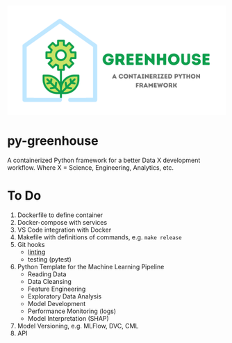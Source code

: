 ![](/images/py-greenhouse_github_card.png)

# py-greenhouse
A containerized Python framework for a better Data X development workflow. Where X = Science, Engineering, Analytics, etc.

# To Do

1. Dockerfile to define container
2. Docker-compose with services
3. VS Code integration with Docker
4. Makefile with definitions of commands, e.g. `make release`
5. Git hooks
    * [linting](https://medium.com/staqu-dev-logs/keeping-python-code-clean-with-pre-commit-hooks-black-flake8-and-isort-cac8b01e0ea1)
    * testing (pytest)
6. Python Template for the Machine Learning Pipeline
    * Reading Data
    * Data Cleansing
    * Feature Engineering
    * Exploratory Data Analysis
    * Model Development
    * Performance Monitoring (logs)
    * Model Interpretation (SHAP)
7. Model Versioning, e.g. MLFlow, DVC, CML
8. API